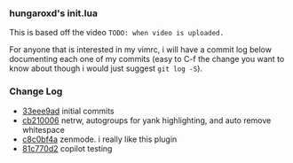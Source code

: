 ### hungaroxd's init.lua
This is based off the video `TODO: when video is uploaded.`

For anyone that is interested in my vimrc, i will have a commit log below
documenting each one of my commits (easy to C-f the change you want to know
about though i would just suggest `git log -S`).

### Change Log
* [33eee9ad](https://github.com/hungaroxd/init.lua/commit/33eee9ad0c035a92137d99dae06a2396be4c892e) initial commits
* [cb210006](https://github.com/hungaroxd/init.lua/commit/cb210006356b4b613b71c345cb2b02eefa961fc0) netrw, autogroups for yank highlighting, and auto remove whitespace
* [c8c0bf4a](https://github.com/hungaroxd/init.lua/commit/c8c0bf4aeacd0bd77136d9c5ee490680515a106b) zenmode.  i really like this plugin
* [81c770d2](https://github.com/hungaroxd/init.lua/commit/81c770d2d2e32e59916b39c7f5babbc8560f7a82) copilot testing


